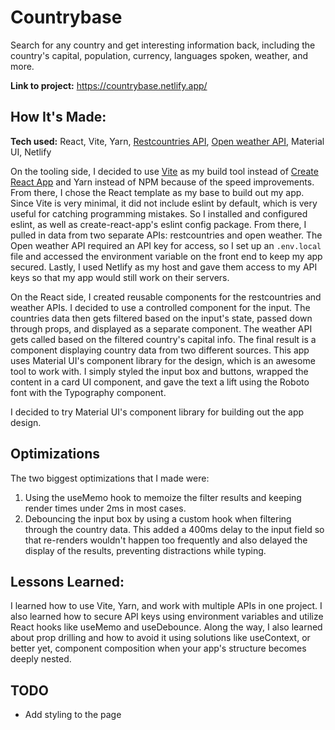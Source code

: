 # Countrybase
Search for any country and get interesting information back, including the country's capital, population, currency, languages spoken, weather, and more.

**Link to project:** https://countrybase.netlify.app/

<!--- ![alt tag](http://placecorgi.com/1200/650) --->

## How It's Made:

**Tech used:** React, Vite, Yarn, [Restcountries API](https://restcountries.com/), [Open weather API](https://openweathermap.org/api), Material UI, Netlify

On the tooling side, I decided to use [Vite](https://vitejs.dev/) as my build tool instead of [Create React App](https://create-react-app.dev/) and Yarn instead of NPM because of the speed improvements. From there, I chose the React template as my base to build out my app. Since Vite is very minimal, it did not include eslint by default, which is very useful for catching programming mistakes. So I installed and configured eslint, as well as create-react-app's eslint config package. From there, I pulled in data from two separate APIs: restcountries and open weather. The Open weather API required an API key for access, so I set up an `.env.local` file and accessed the environment variable on the front end to keep my app secured. Lastly, I used Netlify as my host and gave them access to my API keys so that my app would still work on their servers.

On the React side, I created reusable components for the restcountries and weather APIs. I decided to use a controlled component for the input. The countries data then gets filtered based on the input's state, passed down through props, and displayed as a separate component. The weather API gets called based on the filtered country's capital info. The final result is a component displaying country data from two different sources. This app uses Material UI's component library for the design, which is an awesome tool to work with. I simply styled the input box and buttons, wrapped the content in a card UI component, and gave the text a lift using the Roboto font with the Typography component.

I decided to try Material UI's component library for building out the app design. 

## Optimizations

The two biggest optimizations that I made were:
1. Using the useMemo hook to memoize the filter results and keeping render times under 2ms in most cases.
2. Debouncing the input box by using a custom hook when filtering through the country data. This added a 400ms delay to the input field so that re-renders wouldn't happen too frequently and also delayed the display of the results, preventing distractions while typing.

## Lessons Learned:

I learned how to use Vite, Yarn, and work with multiple APIs in one project. I also learned how to secure API keys using environment variables and utilize React hooks like useMemo and useDebounce. Along the way, I also learned about prop drilling and how to avoid it using solutions like useContext, or better yet, component composition when your app's structure becomes deeply nested.

## TODO

- Add styling to the page
